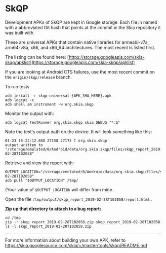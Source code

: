 SkQP
====

Development APKs of SkQP are kept in Google storage.  Each file in named
with a abbreviated Git hash that points at the commit in the Skia repository it
was built with.

These are universal APKs that contain native libraries for armeabi-v7a,
arm64-v8a, x86, and x86\_64 architectures. The most recent is listed first.

The listing can be found here:
[https://storage.googleapis.com/skia-skqp/apklist](https://storage.googleapis.com/skia-skqp/apklist)

If you are looking at Android CTS failures, use the most recent commit on the
`origin/skqp/release` branch.

To run tests:

    adb install -r skqp-universal-{APK_SHA_HERE}.apk
    adb logcat -c
    adb shell am instrument -w org.skia.skqp

Monitor the output with:

    adb logcat TestRunner org.skia.skqp skia DEBUG "*:S"

Note the test's output path on the device.  It will look something like this:

    01-23 15:22:12.688 27158 27173 I org.skia.skqp:
    output written to "/storage/emulated/0/Android/data/org.skia.skqp/files/skqp_report_2019-02-28T102058"

Retrieve and view the report with:

    OUTPUT_LOCATION="/storage/emulated/0/Android/data/org.skia.skqp/files/skqp_report_2019-02-28T102058"
    adb pull "$OUTPUT_LOCATION" /tmp/

(Your value of `$OUTPUT_LOCATION` will differ from mine.

Open the file `/tmp/output/skqp_report_2019-02-28T102058/report.html` .

**Zip up that directory to attach to a bug report:**

    cd /tmp
    zip -r skqp_report_2019-02-28T102058.zip skqp_report_2019-02-28T102058
    ls -l skqp_report_2019-02-28T102058.zip

* * *

For more information about building your own APK, refer to
https://skia.googlesource.com/skia/+/master/tools/skqp/README.md
